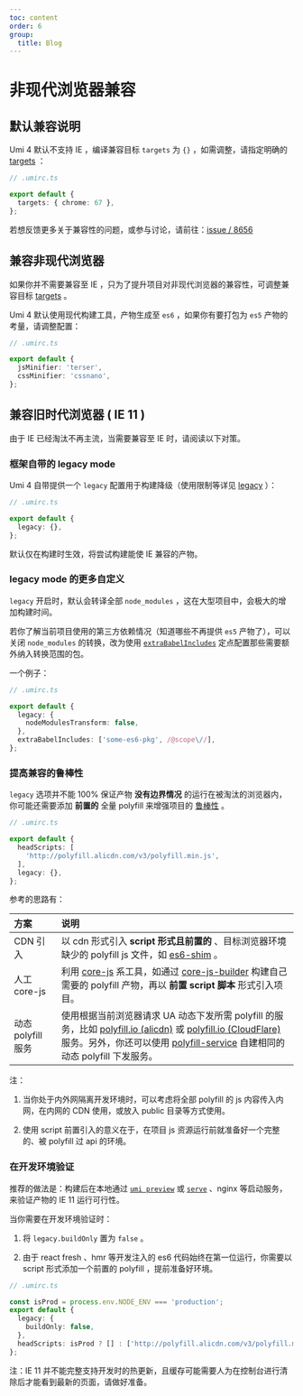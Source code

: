 ```yaml
---
toc: content
order: 6
group:
  title: Blog
---
```


# 非现代浏览器兼容

## 默认兼容说明

Umi 4 默认不支持 IE ，编译兼容目标 `targets` 为 `{}` ，如需调整，请指定明确的 [targets](../docs/api/config#targets) ：

```ts
// .umirc.ts

export default {
  targets: { chrome: 67 },
};
```

若想反馈更多关于兼容性的问题，或参与讨论，请前往：[issue / 8656](https://github.com/umijs/umi/issues/8658)

## 兼容非现代浏览器

如果你并不需要兼容至 IE ，只为了提升项目对非现代浏览器的兼容性，可调整兼容目标 [targets](../docs/api/config#targets) 。

Umi 4 默认使用现代构建工具，产物生成至 `es6` ，如果你有要打包为 `es5` 产物的考量，请调整配置：

```ts
// .umirc.ts

export default {
  jsMinifier: 'terser',
  cssMinifier: 'cssnano',
};
```

## 兼容旧时代浏览器 ( IE 11 )

由于 IE 已经淘汰不再主流，当需要兼容至 IE 时，请阅读以下对策。

### 框架自带的 legacy mode

Umi 4 自带提供一个 `legacy` 配置用于构建降级（使用限制等详见 [legacy](../docs/api/config#legacy) ）：

```ts
// .umirc.ts

export default {
  legacy: {},
};
```

默认仅在构建时生效，将尝试构建能使 IE 兼容的产物。

### legacy mode 的更多自定义

`legacy` 开启时，默认会转译全部 `node_modules` ，这在大型项目中，会极大的增加构建时间。

若你了解当前项目使用的第三方依赖情况（知道哪些不再提供 `es5` 产物了），可以关闭 `node_modules` 的转换，改为使用 [`extraBabelIncludes`](https://umijs.org/docs/api/config#extrababelincludes) 定点配置那些需要额外纳入转换范围的包。

一个例子：

```ts
// .umirc.ts

export default {
  legacy: {
    nodeModulesTransform: false,
  },
  extraBabelIncludes: ['some-es6-pkg', /@scope\//],
};
```

### 提高兼容的鲁棒性

`legacy` 选项并不能 100% 保证产物 **没有边界情况** 的运行在被淘汰的浏览器内，你可能还需要添加 **前置的** 全量 polyfill 来增强项目的 [鲁棒性](https://baike.baidu.com/item/%E9%B2%81%E6%A3%92%E6%80%A7/832302) 。

```ts
// .umirc.ts

export default {
  headScripts: [
    'http://polyfill.alicdn.com/v3/polyfill.min.js',
  ],
  legacy: {},
};
```

参考的思路有：

| 方案               | 说明                                                                                                                                                                                                                                                                                                                                                  |
| :----------------- | :---------------------------------------------------------------------------------------------------------------------------------------------------------------------------------------------------------------------------------------------------------------------------------------------------------------------------------------------------- |
| CDN 引入           | 以 cdn 形式引入 **script 形式且前置的** 、目标浏览器环境缺少的 polyfill js 文件，如 [es6-shim](https://github.com/paulmillr/es6-shim) 。                                                                                                                                                                                                              |
| 人工 core-js       | 利用 [core-js](https://github.com/zloirock/core-js) 系工具，如通过 [core-js-builder](https://github.com/zloirock/core-js/tree/master/packages/core-js-builder) 构建自己需要的 polyfill 产物，再以 **前置 script 脚本** 形式引入项目。                                                                                                                 |
| 动态 polyfill 服务 | 使用根据当前浏览器请求 UA 动态下发所需 polyfill 的服务，比如 [polyfill.io (alicdn)](http://polyfill.alicdn.com/v3/polyfill.min.js) 或 [polyfill.io (CloudFlare)](https://cdnjs.cloudflare.com/polyfill/) 服务。另外，你还可以使用 [polyfill-service](https://github.com/cdnjs/polyfill-service) 自建相同的动态 polyfill 下发服务。 |

注：

1. 当你处于内外网隔离开发环境时，可以考虑将全部 polyfill 的 js 内容传入内网，在内网的 CDN 使用，或放入 public 目录等方式使用。

2. 使用 script 前置引入的意义在于，在项目 js 资源运行前就准备好一个完整的、被 polyfill 过 api 的环境。

### 在开发环境验证

推荐的做法是：构建后在本地通过 [`umi preview`](../docs/api/commands#preview) 或 [`serve`](https://www.npmjs.com/package/serve) 、nginx 等启动服务，来验证产物的 IE 11 运行可行性。

当你需要在开发环境验证时：

1. 将 `legacy.buildOnly` 置为 `false` 。

2. 由于 react fresh 、hmr 等开发注入的 es6 代码始终在第一位运行，你需要以 script 形式添加一个前置的 polyfill ，提前准备好环境。

```ts
// .umirc.ts

const isProd = process.env.NODE_ENV === 'production';
export default {
  legacy: {
    buildOnly: false,
  },
  headScripts: isProd ? [] : ['http://polyfill.alicdn.com/v3/polyfill.min.js'],
};
```

注：IE 11 并不能完整支持开发时的热更新，且缓存可能需要人为在控制台进行清除后才能看到最新的页面，请做好准备。
